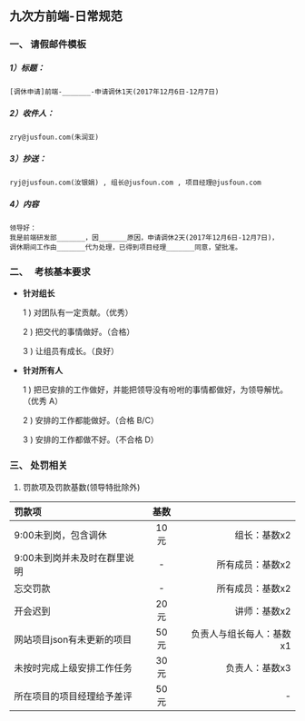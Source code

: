 ## 九次方前端-日常规范

### 一、   请假邮件模板

##### 1）**标题：**
    [调休申请]前端-_______-申请调休1天(2017年12月6日-12月7日)
##### 2）**收件人：**
    zry@jusfoun.com(朱润亚)
##### 3）**抄送：**
    ryj@jusfoun.com(汝银娟) , 组长@jusfoun.com , 项目经理@jusfoun.com
##### 4）**内容**
    领导好：
    我是前端研发部_______，因_______原因，申请调休2天(2017年12月6日-12月7日)，
    调休期间工作由_______代为处理，已得到项目经理_______同意，望批准。


### 二、   考核基本要求
* **针对组长**

    1 ) 对团队有一定贡献。（优秀）

    2 ) 把交代的事情做好。（合格）

    3 ) 让组员有成长。（良好）

* **针对所有人**
 
    1 ) 把已安排的工作做好，并能把领导没有吩咐的事情都做好，为领导解忧。（优秀 A）

    2 ) 安排的工作都能做好。（合格 B/C）

    3 ) 安排的工作都做不好。（不合格 D）

### 三、   处罚相关
1.  罚款项及罚款基数(领导特批除外)

| 罚款项 | 基数 |    |
|:------------------------ |:-----:|----------:|
| 9:00未到岗，包含调休 | 10元 | 组长：基数x2 |
| 9:00未到岗并未及时在群里说明 |  -  | 所有成员：基数x2 |
| 忘交罚款 |  -  | 所有成员：基数x2 |
| 开会迟到 | 20元 | 讲师：基数x2 |
| 网站项目json有未更新的项目 | 50元 | 负责人与组长每人：基数x1 |
| 未按时完成上级安排工作任务 | 30元 | 负责人：基数x3 |
| 所在项目的项目经理给予差评 | 50元 |  -  |



 

